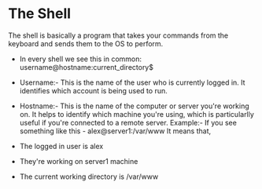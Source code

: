 # The Shell
The shell is basically a program that takes your commands from the keyboard and sends them to the OS to perform.

- In every shell we see this in common:
username@hostname:current_directory$

- Username:- This is the name of the user who is currently logged in. It identifies which account is being used to run.
- Hostname:- This is the name of the computer or server you're working on. It helps to identify which machine you're using, which is particularlly useful if you're connected to a remote server.
Example:- If you see something like this - alex@server1:/var/www
It means that,
- The logged in user is alex
- They're working on server1 machine
- The current working directory is /var/www
